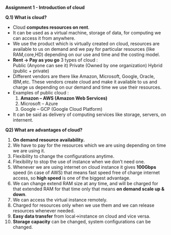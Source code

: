 **Assignment 1 - Introduction of cloud**


**Q.1) What is cloud?**

- Cloud **computes resources on rent**.
- It can be used as a virtual machine, storage of data, for computing we can access it from anywhere. 
- We use the product which is virtually created on cloud, resources are available to us on demand and we pay for particular resources (like RAM,core,HD) depending on our use and time and the costing model.
- **Rent -> Pay as you go**
	3 types of cloud : 		
		Public (Anyone can see it)
		Private (Owned by one organization)
		Hybrid (public + private)
-  Different vendors are there like Amazon, Microsoft, Google, Oracle, IBM,etc.
    	These vendors create cloud and make it available to us and charge us depending on our demand and time we use their resources.
- Examples of public cloud :
	1) **Amazon – AWS (Amazon Web Services)**
	2) Microsoft – Azure
	3) Google – GCP (Google Cloud Platform)
 - It can be said as delivery of computing services like storage, servers, on internent. 		

**Q2) What are advantages of cloud?**

1)	**On demand resource availability.**
2)	We have to pay for the resources which we are using depending on time we are using it.
3)	Flexibility to change the configurations anytime.
4)	Flexibility to stop the use of instance when we don’t need one.
5)	Whenever we are using internet on cloud instance it gives **100Gbps** speed (in case of AWS) that means fast speed free of charge internet access, so **high speed** is one of the biggest advantage.
6)	We can change extend RAM size at any time, and will be charged for that extended RAM for that time only that means **on demand scale up & down**.
7)	We can access the virtual instance remotely.
8)	Charged for resources only when we use them and we can release resources whenever needed.
9)	**Easy data transfer** from local->instance on cloud and vice versa.
10)	**Storage capacity** can be changed, system configurations can be changed.
  
